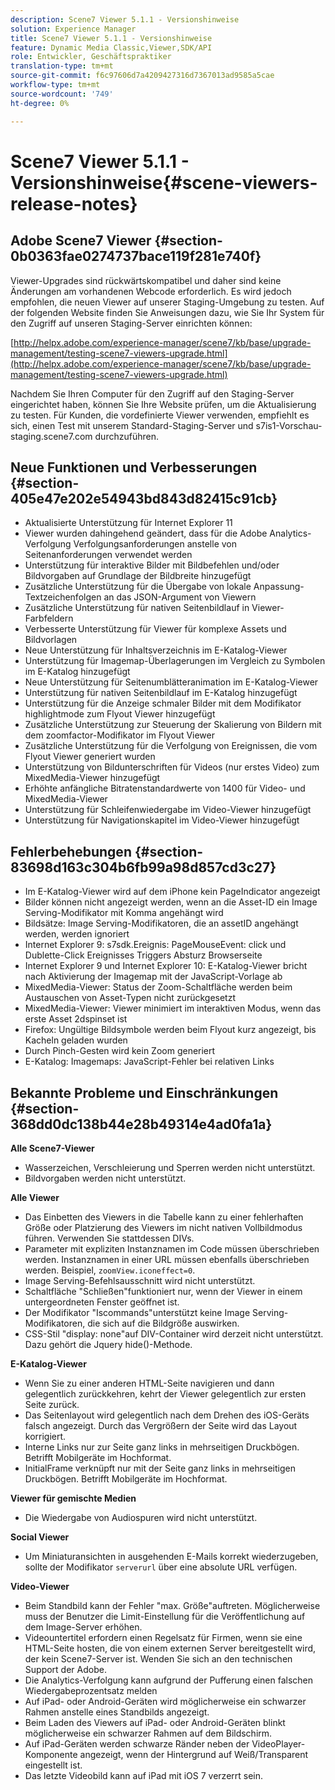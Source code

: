 ```yaml
---
description: Scene7 Viewer 5.1.1 - Versionshinweise
solution: Experience Manager
title: Scene7 Viewer 5.1.1 - Versionshinweise
feature: Dynamic Media Classic,Viewer,SDK/API
role: Entwickler, Geschäftspraktiker
translation-type: tm+mt
source-git-commit: f6c97606d7a4209427316d7367013ad9585a5cae
workflow-type: tm+mt
source-wordcount: '749'
ht-degree: 0%

---
```



# Scene7 Viewer 5.1.1 - Versionshinweise{#scene-viewers-release-notes}

## Adobe Scene7 Viewer {#section-0b0363fae0274737bace119f281e740f}

Viewer-Upgrades sind rückwärtskompatibel und daher sind keine Änderungen am vorhandenen Webcode erforderlich. Es wird jedoch empfohlen, die neuen Viewer auf unserer Staging-Umgebung zu testen. Auf der folgenden Website finden Sie Anweisungen dazu, wie Sie Ihr System für den Zugriff auf unseren Staging-Server einrichten können:

[http://helpx.adobe.com/experience-manager/scene7/kb/base/upgrade-management/testing-scene7-viewers-upgrade.html](http://helpx.adobe.com/experience-manager/scene7/kb/base/upgrade-management/testing-scene7-viewers-upgrade.html)

Nachdem Sie Ihren Computer für den Zugriff auf den Staging-Server eingerichtet haben, können Sie Ihre Website prüfen, um die Aktualisierung zu testen. Für Kunden, die vordefinierte Viewer verwenden, empfiehlt es sich, einen Test mit unserem Standard-Staging-Server und s7is1-Vorschau-staging.scene7.com durchzuführen.

## Neue Funktionen und Verbesserungen {#section-405e47e202e54943bd843d82415c91cb}

* Aktualisierte Unterstützung für Internet Explorer 11
* Viewer wurden dahingehend geändert, dass für die Adobe Analytics-Verfolgung Verfolgungsanforderungen anstelle von Seitenanforderungen verwendet werden
* Unterstützung für interaktive Bilder mit Bildbefehlen und/oder Bildvorgaben auf Grundlage der Bildbreite hinzugefügt
* Zusätzliche Unterstützung für die Übergabe von lokale Anpassung-Textzeichenfolgen an das JSON-Argument von Viewern
* Zusätzliche Unterstützung für nativen Seitenbildlauf in Viewer-Farbfeldern
* Verbesserte Unterstützung für Viewer für komplexe Assets und Bildvorlagen
* Neue Unterstützung für Inhaltsverzeichnis im E-Katalog-Viewer
* Unterstützung für Imagemap-Überlagerungen im Vergleich zu Symbolen im E-Katalog hinzugefügt
* Neue Unterstützung für Seitenumblätteranimation im E-Katalog-Viewer
* Unterstützung für nativen Seitenbildlauf im E-Katalog hinzugefügt
* Unterstützung für die Anzeige schmaler Bilder mit dem Modifikator highlightmode zum Flyout Viewer hinzugefügt
* Zusätzliche Unterstützung zur Steuerung der Skalierung von Bildern mit dem zoomfactor-Modifikator im Flyout Viewer
* Zusätzliche Unterstützung für die Verfolgung von Ereignissen, die vom Flyout Viewer generiert wurden
* Unterstützung von Bildunterschriften für Videos (nur erstes Video) zum MixedMedia-Viewer hinzugefügt
* Erhöhte anfängliche Bitratenstandardwerte von 1400 für Video- und MixedMedia-Viewer
* Unterstützung für Schleifenwiedergabe im Video-Viewer hinzugefügt
* Unterstützung für Navigationskapitel im Video-Viewer hinzugefügt

## Fehlerbehebungen {#section-83698d163c304b6fb99a98d857cd3c27}

* Im E-Katalog-Viewer wird auf dem iPhone kein PageIndicator angezeigt
* Bilder können nicht angezeigt werden, wenn an die Asset-ID ein Image Serving-Modifikator mit Komma angehängt wird
* Bildsätze: Image Serving-Modifikatoren, die an assetID angehängt werden, werden ignoriert
* Internet Explorer 9: s7sdk.Ereignis: PageMouseEvent: click und Dublette-Click Ereignisses Triggers Absturz Browserseite
* Internet Explorer 9 und Internet Explorer 10: E-Katalog-Viewer bricht nach Aktivierung der Imagemap mit der JavaScript-Vorlage ab
* MixedMedia-Viewer: Status der Zoom-Schaltfläche werden beim Austauschen von Asset-Typen nicht zurückgesetzt
* MixedMedia-Viewer: Viewer minimiert im interaktiven Modus, wenn das erste Asset 2dspinset ist
* Firefox: Ungültige Bildsymbole werden beim Flyout kurz angezeigt, bis Kacheln geladen wurden
* Durch Pinch-Gesten wird kein Zoom generiert
* E-Katalog: Imagemaps: JavaScript-Fehler bei relativen Links

## Bekannte Probleme und Einschränkungen {#section-368dd0dc138b44e28b49314e4ad0fa1a}

**Alle Scene7-Viewer**

* Wasserzeichen, Verschleierung und Sperren werden nicht unterstützt.
* Bildvorgaben werden nicht unterstützt.

**Alle Viewer**

* Das Einbetten des Viewers in die Tabelle kann zu einer fehlerhaften Größe oder Platzierung des Viewers im nicht nativen Vollbildmodus führen. Verwenden Sie stattdessen DIVs.
* Parameter mit expliziten Instanznamen im Code müssen überschrieben werden. Instanznamen in einer URL müssen ebenfalls überschrieben werden. Beispiel, `zoomView.iconeffect=0`.
* Image Serving-Befehlsausschnitt wird nicht unterstützt.
* Schaltfläche &quot;Schließen&quot;funktioniert nur, wenn der Viewer in einem untergeordneten Fenster geöffnet ist.
* Der Modifikator &quot;Iscommands&quot;unterstützt keine Image Serving-Modifikatoren, die sich auf die Bildgröße auswirken.
* CSS-Stil &quot;display: none&quot;auf DIV-Container wird derzeit nicht unterstützt. Dazu gehört die Jquery hide()-Methode.

**E-Katalog-Viewer**

* Wenn Sie zu einer anderen HTML-Seite navigieren und dann gelegentlich zurückkehren, kehrt der Viewer gelegentlich zur ersten Seite zurück.
* Das Seitenlayout wird gelegentlich nach dem Drehen des iOS-Geräts falsch angezeigt. Durch das Vergrößern der Seite wird das Layout korrigiert.
* Interne Links nur zur Seite ganz links in mehrseitigen Druckbögen. Betrifft Mobilgeräte im Hochformat.
* InitialFrame verknüpft nur mit der Seite ganz links in mehrseitigen Druckbögen. Betrifft Mobilgeräte im Hochformat.

**Viewer für gemischte Medien**

* Die Wiedergabe von Audiospuren wird nicht unterstützt.

**Social Viewer**

* Um Miniaturansichten in ausgehenden E-Mails korrekt wiederzugeben, sollte der Modifikator `serverurl` über eine absolute URL verfügen.

**Video-Viewer**

* Beim Standbild kann der Fehler &quot;max. Größe&quot;auftreten. Möglicherweise muss der Benutzer die Limit-Einstellung für die Veröffentlichung auf dem Image-Server erhöhen.
* Videountertitel erfordern einen Regelsatz für Firmen, wenn sie eine HTML-Seite hosten, die von einem externen Server bereitgestellt wird, der kein Scene7-Server ist. Wenden Sie sich an den technischen Support der Adobe.
* Die Analytics-Verfolgung kann aufgrund der Pufferung einen falschen Wiedergabeprozentsatz melden
* Auf iPad- oder Android-Geräten wird möglicherweise ein schwarzer Rahmen anstelle eines Standbilds angezeigt.
* Beim Laden des Viewers auf iPad- oder Android-Geräten blinkt möglicherweise ein schwarzer Rahmen auf dem Bildschirm.
* Auf iPad-Geräten werden schwarze Ränder neben der VideoPlayer-Komponente angezeigt, wenn der Hintergrund auf Weiß/Transparent eingestellt ist.
* Das letzte Videobild kann auf iPad mit iOS 7 verzerrt sein.

